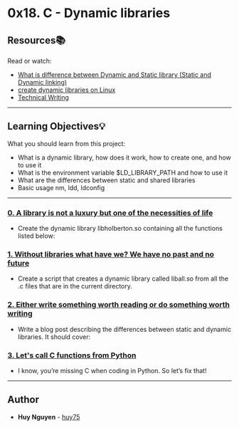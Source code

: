 # 0x18. C - Dynamic libraries

## Resources:books:
Read or watch:
* [What is difference between Dynamic and Static library (Static and Dynamic linking)](https://intranet.hbtn.io/rltoken/FrHmqtTW-frrOt0yf2blOw)
* [create dynamic libraries on Linux](https://intranet.hbtn.io/rltoken/Zj0XtgNWUQyEYuABr47p8Q)
* [Technical Writing](https://intranet.hbtn.io/rltoken/NnmQ5eohod3BpT3r0cFlRA)

---
## Learning Objectives:bulb:
What you should learn from this project:

* What is a dynamic library, how does it work, how to create one, and how to use it
* What is the environment variable $LD_LIBRARY_PATH and how to use it
* What are the differences between static and shared libraries
* Basic usage nm, ldd, ldconfig

---

### [0. A library is not a luxury but one of the necessities of life](./libholberton.so)
* Create the dynamic library libholberton.so containing all the functions listed below:


### [1. Without libraries what have we? We have no past and no future](./1-create_dynamic_lib.sh)
* Create a script that creates a dynamic library called liball.so from all the .c files that are in the current directory.


### [2. Either write something worth reading or do something worth writing](./100-operations.so)
* Write a blog post describing the differences between static and dynamic libraries. It should cover:


### [3. Let's call C functions from Python](./101-make_me_win.sh)
* I know, you’re missing C when coding in Python. So let’s fix that!


---

## Author
* **Huy Nguyen** - [huy75](https://github.com/huy75)